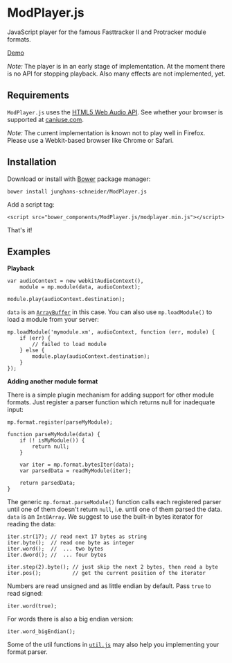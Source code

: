 ModPlayer.js
============

JavaScript player for the famous Fasttracker II and Protracker module formats.

[Demo](http://jsfiddle.net/junghans_schneider/vhBja/4/embedded/result/)

*Note:* The player is in an early stage of implementation. At the moment there is no API for stopping playback. Also many effects are not implemented, yet.

Requirements
------------

`ModPlayer.js` uses the [HTML5 Web Audio API](https://developer.mozilla.org/en-US/docs/Web/API/Web_Audio_API). See whether your browser is supported at [caniuse.com](http://caniuse.com/#feat=audio-api).

*Note:* The current implementation is known not to play well in Firefox. Please use a Webkit-based browser like Chrome or Safari.

Installation
------------

Download or install with [Bower](http://bower.io/) package manager:

    bower install junghans-schneider/ModPlayer.js

Add a script tag:

    <script src="bower_components/ModPlayer.js/modplayer.min.js"></script>

That's it!

Examples
--------

**Playback**

	var audioContext = new webkitAudioContext(),
		module = mp.module(data, audioContext);

    module.play(audioContext.destination);

`data` is an [`ArrayBuffer`](https://developer.mozilla.org/en-US/docs/Web/API/ArrayBuffer) in this case. You can also use `mp.loadModule()` to load a module from your server:

	mp.loadModule('mymodule.xm', audioContext, function (err, module) {
		if (err) {
		    // failed to load module
		} else {
			module.play(audioContext.destination);
		}
	});

**Adding another module format**

There is a simple plugin mechanism for adding support for other module formats. Just register a parser function which returns null for inadequate input:

	mp.format.register(parseMyModule);

	function parseMyModule(data) {
	    if (! isMyModule()) {
	        return null;
	    }

	    var iter = mp.format.bytesIter(data);
	    var parsedData = readMyModule(iter);

	    return parsedData;
	}

The generic `mp.format.parseModule()` function calls each registered parser until one of them doesn't return `null`, i.e. until one of them parsed the data. `data` is an `Int8Array`. We suggest to use the built-in bytes iterator for reading the data:

	iter.str(17); // read next 17 bytes as string
	iter.byte();  // read one byte as integer
	iter.word();  //  ... two bytes
	iter.dword(); //  ... four bytes

	iter.step(2).byte(); // just skip the next 2 bytes, then read a byte
	iter.pos();          // get the current position of the iterator

Numbers are read unsigned and as little endian by default. Pass `true` to read signed:

    iter.word(true);

For words there is also a big endian version:

    iter.word_bigEndian();

Some of the util functions in [`util.js`](https://github.com/junghans-schneider/ModPlayer.js/blob/master/src/util.js) may also help you implementing your format parser.
